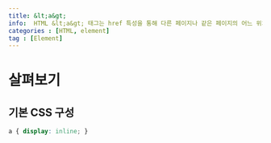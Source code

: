 ```yaml
---
title: &lt;a&gt;
info:  HTML &lt;a&gt; 태그는 href 특성을 통해 다른 페이지나 같은 페이지의 어느 위치, 파일, 이메일 주소와 그 외 다른 URL로 연결할 수 있는 하이퍼링크를 만듭니다.
categories : [HTML, element]
tag : [Element]
---
```

  
# 살펴보기
  
## 기본 CSS 구성
```css
a { display: inline; }  
```
